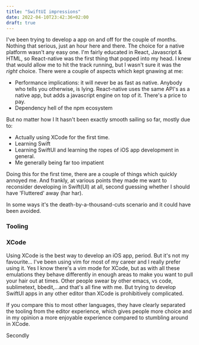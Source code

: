 ```yaml
---
title: "SwiftUI impressions"
date: 2022-04-10T23:42:36+02:00
draft: true
---
```


I've been trying to develop a app on and off for the couple of months. Nothing that serious, just an hour here and there. The choice for a native platform wasn't any easy one. I'm fairly educated in React, Javascript & HTML, so React-native was the first thing that popped into my head. I knew that would allow me to hit the track running, but I wasn't sure it was the *right* choice. There were a couple of aspects which kept gnawing at me:
* Performance implications: it will never be as fast as native. Anybody who tells you otherwise, is lying. React-native uses the same API's as a native app, but adds a javascript engine on top of it. There's a price to pay.
* Dependency hell of the npm ecosystem

But no matter how I It hasn't been exactly smooth sailing so far, mostly due to:
* Actually using XCode for the first time.
* Learning Swift
* Learning SwiftUI and learning the ropes of iOS app development in general. 
* Me generally being far too impatient

Doing this for the first time, there are a couple of things which quickly annoyed me. And frankly, at various points they made me want to reconsider developing in Swift(UI) at all, second guessing whether I should have 'Fluttered' away (har har).

In some ways it's the death-by-a-thousand-cuts scenario and it could have been avoided. 

### Tooling

### XCode

Using XCode is the best way to develop an iOS app, period. But it's not my favourite... I've been using vim for most of my career and I really prefer using it. Yes I know there's a vim mode for XCode, but as with all these emulations they behave differently in enough areas to make you want to pull your hair out at times. Other people swear by other emacs, vs code, sublimetext, bbedit,...and that's all fine with me. But trying to develop SwiftUI apps in any other editor than XCode is prohibitively complicated. 

If you compare this to most other languages, they have clearly separated the tooling from the editor experience, which gives people more choice and in my opinion a more enjoyable experience compared to stumbling around in XCode.

Secondly
